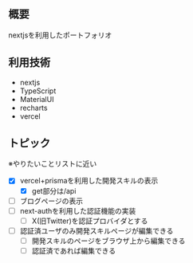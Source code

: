 ## 概要

nextjsを利用したポートフォリオ

## 利用技術

- nextjs
- TypeScript
- MaterialUI
- recharts
- vercel

## トピック

※やりたいことリストに近い

- [x] vercel+prismaを利用した開発スキルの表示
    - [x] get部分は/api
- [ ] ブログページの表示
- [ ] next-authを利用した認証機能の実装
    - [ ] X(旧Twitter)を認証プロバイダとする
- [ ] 認証済ユーザのみ開発スキルページが編集できる
    - [ ] 開発スキルのページをブラウザ上から編集できる
    - [ ] 認証済であれば編集できる